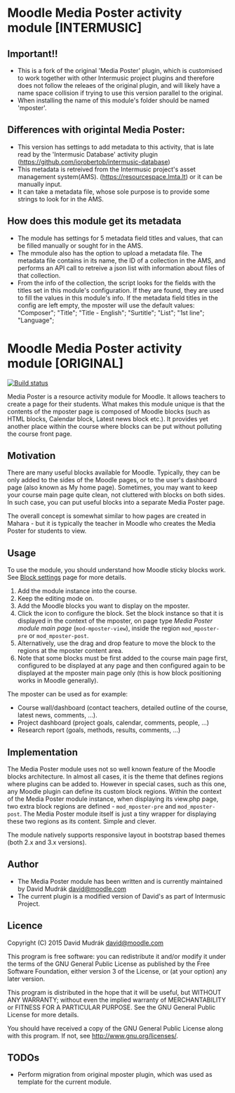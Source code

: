 Moodle Media Poster activity module [INTERMUSIC]
=============================

Important!!
----------
- This is a fork of the original 'Media Poster' plugin, which is customised to work together with other Intermusic project plugins and therefore does not follow the releaes of the original plugin, and will likely have a name space collision if trying to use this version parallel to the original.
- When installing the name of this module's folder should be named 'mposter'.

Differences with origintal Media Poster:
----------
- This version has settings to add metadata to this activity, that is late read by the 'Intermusic Database' activity plugin (https://github.com/iorobertob/intermusic-database)
- This metadata is retreived from the Intermusic project's asset management system(AMS). (https://resourcespace.lmta.lt) or it can be manually input.
- It can take a metadata file, whose sole purpose is to provide some strings to look for in the AMS. 


How does this module get its metadata
----------
- The module has settings for  5 metadata field titles and values, that can be filled manually or sought for in the AMS. 
- The mmodule also has the option to upload a metadata file. The metadata file contains in its name, the ID of a collection in the AMS, and performs an API call to retreive a json list with information about files of that collection. 
- From the info of the collection, the script looks for the fields with the titles set in this module's configuration. If they are found, they are used to fill the values in this module's info. If the metadata field titles in the config are left empty, the mposter will use the default values:  	 "Composer";
            		"Title";
            		"Title - English";
            		"Surtitle";
            		"List";
            		"1st line";
            		"Language";



Moodle Media Poster activity module [ORIGINAL]
=============================

[![Build status](https://travis-ci.org/mudrd8mz/moodle-mod_mposter.svg?branch=master)](https://travis-ci.org/mudrd8mz/moodle-mod_mposter)

Media Poster is a resource activity module for Moodle. It allows teachers to create a page for their students. What makes this module
unique is that the contents of the mposter page is composed of Moodle blocks (such as HTML blocks, Calendar block, Latest news block
etc.). It provides yet another place within the course where blocks can be put without polluting the course front page.



Motivation
----------

There are many useful blocks available for Moodle. Typically, they can be only added to the sides of the Moodle pages, or to the
user's dashboard page (also known as My home page). Sometimes, you may want to keep your course main page quite clean, not cluttered
with blocks on both sides. In such case, you can put useful blocks into a separate Media Poster page.

The overall concept is somewhat similar to how pages are created in Mahara - but it is typically the teacher in Moodle who creates
the Media Poster for students to view.

Usage
-----

To use the module, you should understand how Moodle sticky blocks work. See [Block
settings](https://docs.moodle.org/en/Block_settings) page for more details.

1. Add the module instance into the course.
2. Keep the editing mode on.
3. Add the Moodle blocks you want to display on the mposter.
4. Click the icon to configure the block. Set the block instance so that it is displayed in the context of the
   mposter, on page type _Media Poster module main page_ (`mod-mposter-view`), inside the region `mod_mposter-pre` or `mod_mposter-post`.
5. Alternatively, use the drag and drop feature to move the block to the regions at the mposter content area.
6. Note that some blocks must be first added to the course main page first, configured to be displayed at any page and then
   configured again to be displayed at the mposter main page only (this is how block positioning works in Moodle generally).

The mposter can be used as for example:

* Course wall/dashboard (contact teachers, detailed outline of the course, latest news, comments, ...).
* Project dashboard (project goals, calendar, comments, people, ...)
* Research report (goals, methods, results, comments, ...)

Implementation
--------------

The Media Poster module uses not so well known feature of the Moodle blocks architecture. In almost all cases, it is the theme that
defines regions where plugins can be added to. However in special cases, such as this one, any Moodle plugin can define its custom
block regions.  Within the context of the Media Poster module instance, when displaying its view.php page, two extra block regions are
defined - `mod_mposter-pre` and `mod_mposter-post`. The Media Poster module itself is just a tiny wrapper for displaying these two regions
as its content. Simple and clever.

The module natively supports responsive layout in bootstrap based themes (both 2.x and 3.x versions).

Author
------

* The Media Poster module has been written and is currently maintained by David Mudrák <david@moodle.com>
* The current plugin is a modified version of David's as part of Intermusic Project.

Licence
-------

Copyright (C) 2015 David Mudrák <david@moodle.com>

This program is free software: you can redistribute it and/or modify it under the terms of the GNU General Public License as
published by the Free Software Foundation, either version 3 of the License, or (at your option) any later version.

This program is distributed in the hope that it will be useful, but WITHOUT ANY WARRANTY; without even the implied warranty of
MERCHANTABILITY or FITNESS FOR A PARTICULAR PURPOSE.  See the GNU General Public License for more details.

You should have received a copy of the GNU General Public License along with this program.  If not, see
<http://www.gnu.org/licenses/>.


TODOs
-------
* Perform migration from original mposter plugin, which was used as template for the current module. 
